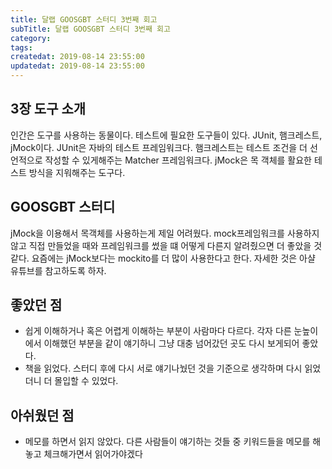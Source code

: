 ```yaml
---
title: 달랩 GOOSGBT 스터디 3번째 회고
subTitle: 달랩 GOOSGBT 스터디 3번째 회고
category: 
tags: 
createdat: 2019-08-14 23:55:00
updatedat: 2019-08-14 23:55:00
---
```


## 3장 도구 소개

인간은 도구를 사용하는 동물이다. 테스트에 필요한 도구들이 있다. JUnit,
햄크레스트, jMock이다. JUnit은 자바의 테스트 프레임워크다.
햄크레스트는 테스트 조건을 더 선언적으로 작성할 수 있게해주는 Matcher
프레임워크다. jMock은 목 객체를 활요한 테스트 방식을 지워해주는 도구다.

## GOOSGBT 스터디

jMock을 이용해서 목객체를 사용하는게 제일 어려웠다. mock프레임워크를 사용하지 
않고 직접 만들었을 때와 프레임워크를 썼을 떄 어떻게 다른지 알려줬으면 더 좋았을 
것 같다. 요즘에는 jMock보다는 mockito를 더 많이 사용한다고 한다. 자세한 것은 
아샬 유튜브를 참고하도록 하자.

## 좋았던 점

* 쉽게 이해하거나 혹은 어렵게 이해하는 부분이 사람마다 다르다. 각자 다른
  눈높이에서 이해했던 부분을 같이 얘기하니 그냥 대충 넘어갔던 곳도 다시
  보게되어 좋았다.
* 책을 읽었다. 스터디 후에 다시 서로 얘기나눴던 것을 기준으로 생각하며 다시
  읽었더니 더 몰입할 수 있었다.

## 아쉬웠던 점

* 메모를 하면서 읽지 않았다. 다른 사람들이 얘기하는 것들 중 키워드들을 메모를 
  해놓고 체크해가면서 읽어가야겠다
